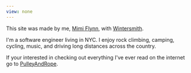 ```yaml
---
view: none
---
```


This site was made by me, [Mimi Flynn][1], with [Wintersmith][2].

I'm a software engineer living in NYC. I enjoy rock climbing, camping, cycling, music, and driving long distances across the country.

If your interested in checking out everything I've ever read on the internet go to [PulleyAndRope][3].

[1]: http://mimiflynn.com
[2]: http://wintersmith.io
[3]: http://pulleyandrope.com
